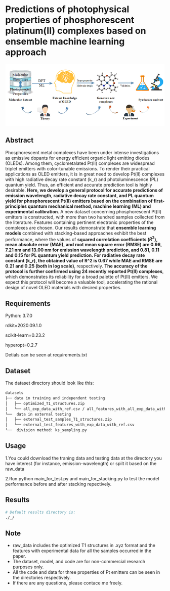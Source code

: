 # Predictions of photophysical properties of phosphorescent platinum(II) complexes based on ensemble machine learning approach


<p align='center'>
  <img src='figure/TOC.png' width="800px">
</p>

## Abstract

Phosphorescent metal complexes have been under intense investigations as emissive dopants for energy efficient organic light emitting diodes (OLEDs). Among them, cyclometalated Pt(II) complexes are widespread triplet emitters with color-tunable emissions. To render their practical applications as OLED emitters, it is in great need to develop Pt(II) complexes with high radiative decay rate constant (k_r) and photoluminescence (PL) quantum yield. Thus, an efficient and accurate prediction tool is highly desirable. **Here, we develop a general protocol for accurate predictions of emission wavelength, radiative decay rate constant, and PL quantum yield for phosphorescent Pt(II) emitters based on the combination of first-principles quantum mechanical method, machine learning (ML) and experimental calibration**. A new dataset concerning phosphorescent Pt(II) emitters is constructed, with more than two hundred samples collected from the literature. Features containing pertinent electronic properties of the complexes are chosen. Our results demonstrate that **ensemble learning models** combined with stacking-based approaches exhibit the best performance, where the values of **squared correlation coefficients ($R^2$), mean absolute error (MAE), and root mean square error (RMSE) are 0.96, 7.21 nm and 13.00 nm for emission wavelength prediction, and 0.81, 0.11 and 0.15 for PL quantum yield prediction. For radiative decay rate constant (k_r), the obtained value of R^2 is 0.67 while MAE and RMSE are 0.21 and 0.25 (both in log scale)**, respectively. **The accuracy of the protocol is further confirmed using 24 recently reported Pt(II) complexes**, which demonstrates its reliability for a broad palette of Pt(II) emitters. We expect this protocol will become a valuable tool, accelerating the rational design of novel OLED materials with desired properties.



## Requirements

Python: 3.7.0

rdkit=2020.09.1.0

scikit-learn=0.23.2

hyperopt=0.2.7

Detials can be seen at requirements.txt

## Dataset

The dataset directory should look like this:
```bash
datasets
├── data in training and independent testing
│   ├── optimized_T1_structures.zip
│   └── all_exp_data_with_ref.csv / all_features_with_all_exp_data_with_ref.csv
└──  data in external testing
│   ├── external_test_samples_T1_structures.zip
│   └── external_test_features_with_exp_data_with_ref.csv  
└──  division method: ks_sampling.py    

```

## Usage

1.You could download the traning data and testing data at the directory you have interest (for instance, emission-wavelength) or spilt it based on the raw_data

2.Run python main_for_test.py and main_for_stacking.py to test the model performance before and after stacking repectively.

## Results

```bash
# Default results directory is:
./_/

```

## Note

- raw_data includes the optimized T1 structures in .xyz format and the features with experimental data for all the samples occurred in the paper. 
- The dataset, model, and code are for non-commercial research purposes only.
- All the code and data for three properties of Pt emitters can be seen in the directories respectively.
- If there are any questions, please contace me freely.
